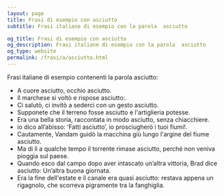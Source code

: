 ```yaml
---
layout: page
title: Frasi di esempio con asciutto 
subtitle: Frasi italiane di esempio con la parola  asciutto

og_title: Frasi di esempio con asciutto 
og_description: Frasi italiane di esempio con la parola  asciutto
og_type: website
permalink: /frasi/a/asciutto.html
---
```


Frasi italiane di esempio contenenti la parola asciutto:


- A cuore asciutto, occhio asciutto.
- Il marchese si voltò e rispose asciutto:.
- Ci salutò, ci invitò a sederci con un gesto asciutto.
- Supponete che il terreno fosse asciutto e l'artiglieria potesse.
- Era una bella storia, raccontata in modo asciutto, senza chiacchiere.
- io dico all’abisso: ‘Fatti asciutto’, io prosciugherò i tuoi fiumi!.
- Cautamente, Vandam guidò la macchina giù lungo l'argine del fiume asciutto.
- Ma di lì a qualche tempo il torrente rimase asciutto, perché non veniva pioggia sul paese.
- Quando esco dal campo dopo aver intascato un’altra vittoria, Brad dice asciutto: Un’altra buona giornata.
- Era la fine dell'estate e il canale era quasi asciutto: restava appena un rigagnolo, che scorreva pigramente tra la fanghiglia.
